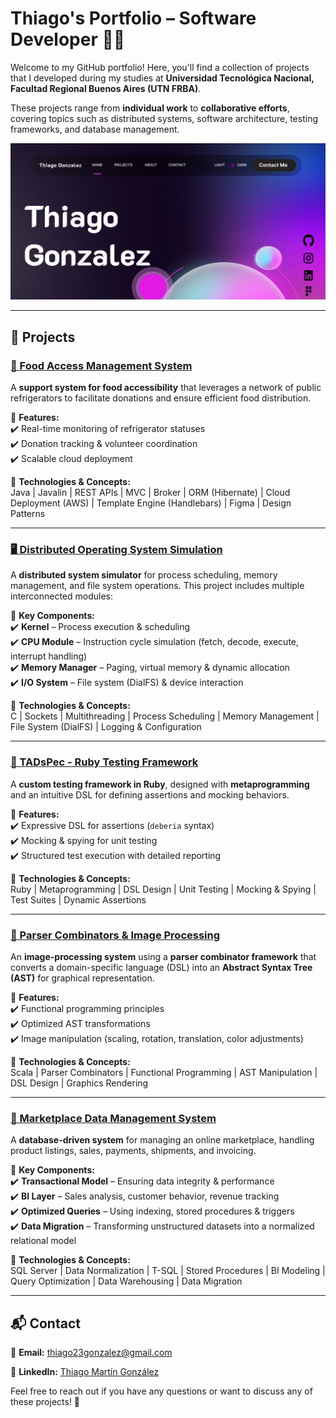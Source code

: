 # **Thiago's Portfolio – Software Developer** 🚀💡  

Welcome to my GitHub portfolio! Here, you'll find a collection of projects that I developed during my studies at **Universidad Tecnológica Nacional, Facultad Regional Buenos Aires (UTN FRBA)**.  

These projects range from **individual work** to **collaborative efforts**, covering topics such as distributed systems, software architecture, testing frameworks, and database management.  

<img src="resources/portada-portafolio.png" alt="Portada Portafolio">

---

## 📌 **Projects**  

### [🥪 Food Access Management System](https://github.com/ThiagoGonzalezz/my-portfolio/tree/main/food-access-system)  
A **support system for food accessibility** that leverages a network of public refrigerators to facilitate donations and ensure efficient food distribution.  

🔹 **Features:**  
✔️ Real-time monitoring of refrigerator statuses  
✔️ Donation tracking & volunteer coordination  
✔️ Scalable cloud deployment  

🔹 **Technologies & Concepts:**  
Java | Javalin | REST APIs | MVC | Broker | ORM (Hibernate) | Cloud Deployment (AWS) | Template Engine (Handlebars) | Figma | Design Patterns

---

### [🖥️ Distributed Operating System Simulation](https://github.com/ThiagoGonzalezz/my-portfolio/tree/main/distributed-os-simulation)  
A **distributed system simulator** for process scheduling, memory management, and file system operations. This project includes multiple interconnected modules:  

🔹 **Key Components:**  
✔️ **Kernel** – Process execution & scheduling  
✔️ **CPU Module** – Instruction cycle simulation (fetch, decode, execute, interrupt handling)  
✔️ **Memory Manager** – Paging, virtual memory & dynamic allocation  
✔️ **I/O System** – File system (DialFS) & device interaction  

🔹 **Technologies & Concepts:**  
 C | Sockets | Multithreading | Process Scheduling | Memory Management | File System (DialFS) | Logging & Configuration

---

### [🧪 TADsPec - Ruby Testing Framework](https://github.com/ThiagoGonzalezz/my-portfolio/tree/main/ruby-testing-framework)  
A **custom testing framework in Ruby**, designed with **metaprogramming** and an intuitive DSL for defining assertions and mocking behaviors.  

🔹 **Features:**  
✔️ Expressive DSL for assertions (`deberia` syntax)  
✔️ Mocking & spying for unit testing  
✔️ Structured test execution with detailed reporting  

🔹 **Technologies & Concepts:**  
Ruby | Metaprogramming | DSL Design | Unit Testing | Mocking & Spying | Test Suites | Dynamic Assertions  

---

### [🎨 Parser Combinators & Image Processing](https://github.com/ThiagoGonzalezz/my-portfolio/tree/main/parser-combinators-%26-image-processing)  
An **image-processing system** using a **parser combinator framework** that converts a domain-specific language (DSL) into an **Abstract Syntax Tree (AST)** for graphical representation.  

🔹 **Features:**  
✔️ Functional programming principles  
✔️ Optimized AST transformations  
✔️ Image manipulation (scaling, rotation, translation, color adjustments)  

🔹 **Technologies & Concepts:**  
Scala | Parser Combinators | Functional Programming | AST Manipulation | DSL Design | Graphics Rendering

---

### [🛒 Marketplace Data Management System](https://github.com/ThiagoGonzalezz/my-portfolio/tree/main/marketplace-db-system)  
A **database-driven system** for managing an online marketplace, handling product listings, sales, payments, shipments, and invoicing.  

🔹 **Key Components:**  
✔️ **Transactional Model** – Ensuring data integrity & performance  
✔️ **BI Layer** – Sales analysis, customer behavior, revenue tracking  
✔️ **Optimized Queries** – Using indexing, stored procedures & triggers  
✔️ **Data Migration** – Transforming unstructured datasets into a normalized relational model  

🔹 **Technologies & Concepts:**  
SQL Server | Data Normalization | T-SQL | Stored Procedures | BI Modeling | Query Optimization | Data Warehousing | Data Migration

---

## 📬 **Contact**  
📧 **Email:** [thiago23gonzalez@gmail.com](mailto:thiago23gonzalez@gmail.com)

💼 **LinkedIn:** [Thiago Martín González](https://www.linkedin.com/in/thiago-martin-gonzalez/)  

Feel free to reach out if you have any questions or want to discuss any of these projects! 🚀
